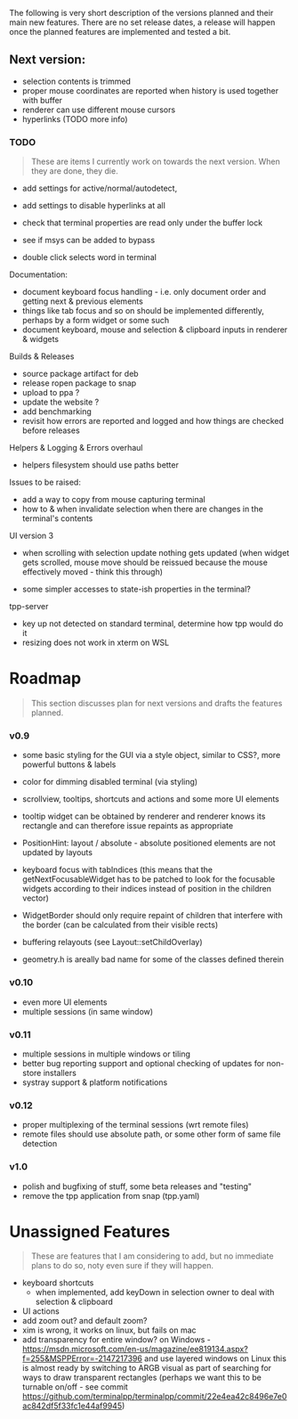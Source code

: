 ﻿The following is very short description of the versions planned and their main new features. There are no set release dates, a release will happen once the planned features are implemented and tested a bit.

## Next version:

- selection contents is trimmed
- proper mouse coordinates are reported when history is used together with buffer
- renderer can use different mouse cursors
- hyperlinks (TODO more info)

### TODO

> These are items I currently work on towards the next version. When they are done, they die.  

- add settings for active/normal/autodetect,
- add settings to disable hyperlinks at all

- check that terminal properties are read only under the buffer lock

- see if msys can be added to bypass

- double click selects word in terminal

Documentation:

- document keyboard focus handling - i.e. only document order and getting next & previous elements
- things like tab focus and so on should be implemented differently, perhaps by a form widget or some such
- document keyboard, mouse and selection & clipboard inputs in renderer & widgets

Builds & Releases

- source package artifact for deb
- release ropen package to snap 
- upload to ppa ? 
- update the website ? 
- add benchmarking
- revisit how errors are reported and logged and how things are checked before releases

Helpers & Logging & Errors overhaul

- helpers filesystem should use paths better

Issues to be raised:

- add a way to copy from mouse capturing terminal
- how to & when invalidate selection when there are changes in the terminal's contents

UI version 3

- when scrolling with selection update nothing gets updated (when widget gets scrolled, mouse move should be reissued because the mouse effectively moved - think this through)

- some simpler accesses to state-ish properties in the terminal? 

tpp-server

- key up not detected on standard terminal, determine how tpp would do it
- resizing does not work in xterm on WSL

# Roadmap

> This section discusses plan for next versions and drafts the features planned. 

### v0.9

- some basic styling for the GUI via a style object, similar to CSS?, more powerful buttons & labels
- color for dimming disabled terminal (via styling)
- scrollview, tooltips, shortcuts and actions and some more UI elements
- tooltip widget can be obtained by renderer and renderer knows its rectangle and can therefore issue repaints as appropriate
- PositionHint: layout / absolute - absolute positioned elements are not updated by layouts
- keyboard focus with tabIndices (this means that the getNextFocusableWidget has to be patched to look for the focusable widgets according to their indices instead of position in the children vector)

- WidgetBorder should only require repaint of children that interfere with the border (can be calculated from their visible rects)
- buffering relayouts (see Layout::setChildOverlay)

- geometry.h is areally bad name for some of the classes defined therein


### v0.10

- even more UI elements
- multiple sessions (in same window)

### v0.11

- multiple sessions in multiple windows or tiling
- better bug reporting support and optional checking of updates for non-store installers
- systray support & platform notifications

### v0.12

- proper multiplexing of the terminal sessions (wrt remote files)
- remote files should use absolute path, or some other form of same file detection

### v1.0

- polish and bugfixing of stuff, some beta releases and "testing"
- remove the tpp application from snap (tpp.yaml)

# Unassigned Features

> These are features that I am considering to add, but no immediate plans to do so, noty even sure if they will happen.  

- keyboard shortcuts
  - when implemented, add keyDown in selection owner to deal with selection & clipboard
- UI actions
- add zoom out? and default zoom? 
- xim is wrong, it works on linux, but fails on mac
- add transparency for entire window? on Windows - https://msdn.microsoft.com/en-us/magazine/ee819134.aspx?f=255&MSPPError=-2147217396 and use layered windows
  on Linux this is almost ready by switching to ARGB visual as part of searching for ways to draw transparent rectangles (perhaps we want this to be turnable on/off - see commit https://github.com/terminalpp/terminalpp/commit/22e4ea42c8496e7e0ac842df5f33fc1e44af9945)




